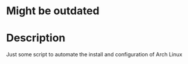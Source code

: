 # Might be outdated

# Description
Just some script to automate the install and configuration of Arch Linux
